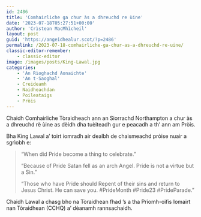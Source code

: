 ```yaml
---
id: 2486
title: 'Comhairliche ga chur às a dhreuchd re ùine'
date: '2023-07-18T05:27:51+00:00'
author: 'Crìstean MacMhìcheil'
layout: post
guid: 'https://angeidhealur.scot/?p=2486'
permalink: /2023-07-18-comhairliche-ga-chur-as-a-dhreuchd-re-uine/
classic-editor-remember:
    - classic-editor
image: /images/posts/King-Lawal.jpg
categories:
    - 'An Rìoghachd Aonaichte'
    - 'An t-Saoghal'
    - Creideamh
    - Naidheachdan
    - Poileataigs
    - Pròis
---
```


Chaidh Comhairliche Tòraidheach ann an Siorrachd Northampton a chur às a dhreuchd rè ùine as dèidh dha tuèiteadh gur e peacadh a th’ ann am Pròis.

Bha King Lawal a’ toirt iomradh air dealbh de chaismeachd pròise nuair a sgrìobh e:

> “When did Pride become a thing to celebrate.”
>
> “Because of Pride Satan fell as an arch Angel. Pride is not a virtue but a Sin.”
>
> “Those who have Pride should Repent of their sins and return to Jesus Christ. He can save you. #PrideMonth #Pride23 #PrideParade.”

Chaidh Lawal a chasg bho na Tòraidhean fhad ’s a tha Prìomh-oifis Iomairt nan Tòraidhean (CCHQ) a’ dèanamh rannsachaidh.